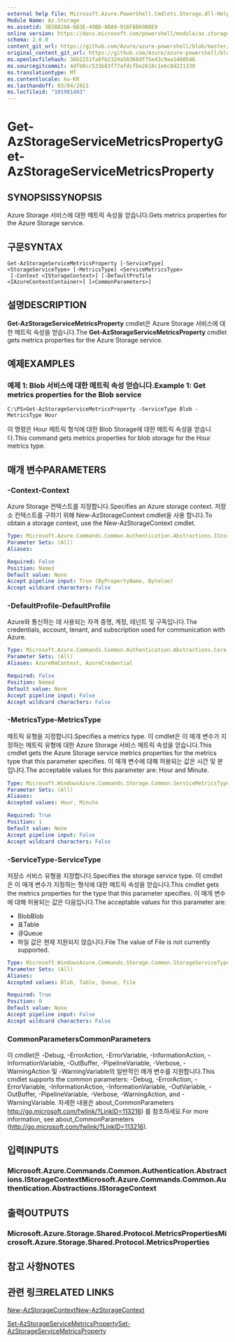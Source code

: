 ```yaml
---
external help file: Microsoft.Azure.PowerShell.Cmdlets.Storage.dll-Help.xml
Module Name: Az.Storage
ms.assetid: 3B5B828A-6B3E-49BD-8BA9-916F8B69B8E9
online version: https://docs.microsoft.com/powershell/module/az.storage/get-azstorageservicemetricsproperty
schema: 2.0.0
content_git_url: https://github.com/Azure/azure-powershell/blob/master/src/Storage/Storage.Management/help/Get-AzStorageServiceMetricsProperty.md
original_content_git_url: https://github.com/Azure/azure-powershell/blob/master/src/Storage/Storage.Management/help/Get-AzStorageServiceMetricsProperty.md
ms.openlocfilehash: 36b2251fa0fb2324a58368df75e43c9aa1480546
ms.sourcegitcommit: 4dfb0cc533b83f77afdcfbe2618c1e6c8d221330
ms.translationtype: MT
ms.contentlocale: ko-KR
ms.lasthandoff: 03/04/2021
ms.locfileid: "101981403"
---
```

# <span data-ttu-id="6e599-101">Get-AzStorageServiceMetricsProperty</span><span class="sxs-lookup"><span data-stu-id="6e599-101">Get-AzStorageServiceMetricsProperty</span></span>

## <span data-ttu-id="6e599-102">SYNOPSIS</span><span class="sxs-lookup"><span data-stu-id="6e599-102">SYNOPSIS</span></span>
<span data-ttu-id="6e599-103">Azure Storage 서비스에 대한 메트릭 속성을 얻습니다.</span><span class="sxs-lookup"><span data-stu-id="6e599-103">Gets metrics properties for the Azure Storage service.</span></span>

## <span data-ttu-id="6e599-104">구문</span><span class="sxs-lookup"><span data-stu-id="6e599-104">SYNTAX</span></span>

```
Get-AzStorageServiceMetricsProperty [-ServiceType] <StorageServiceType> [-MetricsType] <ServiceMetricsType>
 [-Context <IStorageContext>] [-DefaultProfile <IAzureContextContainer>] [<CommonParameters>]
```

## <span data-ttu-id="6e599-105">설명</span><span class="sxs-lookup"><span data-stu-id="6e599-105">DESCRIPTION</span></span>
<span data-ttu-id="6e599-106">**Get-AzStorageServiceMetricsProperty** cmdlet은 Azure Storage 서비스에 대한 메트릭 속성을 얻습니다.</span><span class="sxs-lookup"><span data-stu-id="6e599-106">The **Get-AzStorageServiceMetricsProperty** cmdlet gets metrics properties for the Azure Storage service.</span></span>

## <span data-ttu-id="6e599-107">예제</span><span class="sxs-lookup"><span data-stu-id="6e599-107">EXAMPLES</span></span>

### <span data-ttu-id="6e599-108">예제 1: Blob 서비스에 대한 메트릭 속성 얻습니다.</span><span class="sxs-lookup"><span data-stu-id="6e599-108">Example 1: Get metrics properties for the Blob service</span></span>
```
C:\PS>Get-AzStorageServiceMetricsProperty -ServiceType Blob -MetricsType Hour
```

<span data-ttu-id="6e599-109">이 명령은 Hour 메트릭 형식에 대한 Blob Storage에 대한 메트릭 속성을 얻습니다.</span><span class="sxs-lookup"><span data-stu-id="6e599-109">This command gets metrics properties for blob storage for the Hour metrics type.</span></span>

## <span data-ttu-id="6e599-110">매개 변수</span><span class="sxs-lookup"><span data-stu-id="6e599-110">PARAMETERS</span></span>

### <span data-ttu-id="6e599-111">-Context</span><span class="sxs-lookup"><span data-stu-id="6e599-111">-Context</span></span>
<span data-ttu-id="6e599-112">Azure Storage 컨텍스트를 지정합니다.</span><span class="sxs-lookup"><span data-stu-id="6e599-112">Specifies an Azure storage context.</span></span>
<span data-ttu-id="6e599-113">저장소 컨텍스트를 구하기 위해 New-AzStorageContext cmdlet을 사용 합니다.</span><span class="sxs-lookup"><span data-stu-id="6e599-113">To obtain a storage context, use the New-AzStorageContext cmdlet.</span></span>

```yaml
Type: Microsoft.Azure.Commands.Common.Authentication.Abstractions.IStorageContext
Parameter Sets: (All)
Aliases:

Required: False
Position: Named
Default value: None
Accept pipeline input: True (ByPropertyName, ByValue)
Accept wildcard characters: False
```

### <span data-ttu-id="6e599-114">-DefaultProfile</span><span class="sxs-lookup"><span data-stu-id="6e599-114">-DefaultProfile</span></span>
<span data-ttu-id="6e599-115">Azure와 통신하는 데 사용되는 자격 증명, 계정, 테넌트 및 구독입니다.</span><span class="sxs-lookup"><span data-stu-id="6e599-115">The credentials, account, tenant, and subscription used for communication with Azure.</span></span>

```yaml
Type: Microsoft.Azure.Commands.Common.Authentication.Abstractions.Core.IAzureContextContainer
Parameter Sets: (All)
Aliases: AzureRmContext, AzureCredential

Required: False
Position: Named
Default value: None
Accept pipeline input: False
Accept wildcard characters: False
```

### <span data-ttu-id="6e599-116">-MetricsType</span><span class="sxs-lookup"><span data-stu-id="6e599-116">-MetricsType</span></span>
<span data-ttu-id="6e599-117">메트릭 유형을 지정합니다.</span><span class="sxs-lookup"><span data-stu-id="6e599-117">Specifies a metrics type.</span></span>
<span data-ttu-id="6e599-118">이 cmdlet은 이 매개 변수가 지정하는 메트릭 유형에 대한 Azure Storage 서비스 메트릭 속성을 얻습니다.</span><span class="sxs-lookup"><span data-stu-id="6e599-118">This cmdlet gets the Azure Storage service metrics properties for the metrics type that this parameter specifies.</span></span>
<span data-ttu-id="6e599-119">이 매개 변수에 대해 허용되는 값은 시간 및 분입니다.</span><span class="sxs-lookup"><span data-stu-id="6e599-119">The acceptable values for this parameter are: Hour and Minute.</span></span>

```yaml
Type: Microsoft.WindowsAzure.Commands.Storage.Common.ServiceMetricsType
Parameter Sets: (All)
Aliases:
Accepted values: Hour, Minute

Required: True
Position: 1
Default value: None
Accept pipeline input: False
Accept wildcard characters: False
```

### <span data-ttu-id="6e599-120">-ServiceType</span><span class="sxs-lookup"><span data-stu-id="6e599-120">-ServiceType</span></span>
<span data-ttu-id="6e599-121">저장소 서비스 유형을 지정합니다.</span><span class="sxs-lookup"><span data-stu-id="6e599-121">Specifies the storage service type.</span></span>
<span data-ttu-id="6e599-122">이 cmdlet은 이 매개 변수가 지정하는 형식에 대한 메트릭 속성을 얻습니다.</span><span class="sxs-lookup"><span data-stu-id="6e599-122">This cmdlet gets the metrics properties for the type that this parameter specifies.</span></span>
<span data-ttu-id="6e599-123">이 매개 변수에 대해 허용되는 값은 다음입니다.</span><span class="sxs-lookup"><span data-stu-id="6e599-123">The acceptable values for this parameter are:</span></span>
- <span data-ttu-id="6e599-124">Blob</span><span class="sxs-lookup"><span data-stu-id="6e599-124">Blob</span></span> 
- <span data-ttu-id="6e599-125">표</span><span class="sxs-lookup"><span data-stu-id="6e599-125">Table</span></span>
- <span data-ttu-id="6e599-126">큐</span><span class="sxs-lookup"><span data-stu-id="6e599-126">Queue</span></span>
- <span data-ttu-id="6e599-127">파일 값은 현재 지원되지 않습니다.</span><span class="sxs-lookup"><span data-stu-id="6e599-127">File The value of File is not currently supported.</span></span>

```yaml
Type: Microsoft.WindowsAzure.Commands.Storage.Common.StorageServiceType
Parameter Sets: (All)
Aliases:
Accepted values: Blob, Table, Queue, File

Required: True
Position: 0
Default value: None
Accept pipeline input: False
Accept wildcard characters: False
```

### <span data-ttu-id="6e599-128">CommonParameters</span><span class="sxs-lookup"><span data-stu-id="6e599-128">CommonParameters</span></span>
<span data-ttu-id="6e599-129">이 cmdlet은 -Debug, -ErrorAction, -ErrorVariable, -InformationAction, -InformationVariable, -OutBuffer, -PipelineVariable, -Verbose, -WarningAction 및 -WarningVariable의 일반적인 매개 변수를 지원합니다.</span><span class="sxs-lookup"><span data-stu-id="6e599-129">This cmdlet supports the common parameters: -Debug, -ErrorAction, -ErrorVariable, -InformationAction, -InformationVariable, -OutVariable, -OutBuffer, -PipelineVariable, -Verbose, -WarningAction, and -WarningVariable.</span></span> <span data-ttu-id="6e599-130">자세한 내용은 about_CommonParameters http://go.microsoft.com/fwlink/?LinkID=113216) 를 참조하세요.</span><span class="sxs-lookup"><span data-stu-id="6e599-130">For more information, see about_CommonParameters (http://go.microsoft.com/fwlink/?LinkID=113216).</span></span>

## <span data-ttu-id="6e599-131">입력</span><span class="sxs-lookup"><span data-stu-id="6e599-131">INPUTS</span></span>

### <span data-ttu-id="6e599-132">Microsoft.Azure.Commands.Common.Authentication.Abstractions.IStorageContext</span><span class="sxs-lookup"><span data-stu-id="6e599-132">Microsoft.Azure.Commands.Common.Authentication.Abstractions.IStorageContext</span></span>

## <span data-ttu-id="6e599-133">출력</span><span class="sxs-lookup"><span data-stu-id="6e599-133">OUTPUTS</span></span>

### <span data-ttu-id="6e599-134">Microsoft.Azure.Storage.Shared.Protocol.MetricsProperties</span><span class="sxs-lookup"><span data-stu-id="6e599-134">Microsoft.Azure.Storage.Shared.Protocol.MetricsProperties</span></span>

## <span data-ttu-id="6e599-135">참고 사항</span><span class="sxs-lookup"><span data-stu-id="6e599-135">NOTES</span></span>

## <span data-ttu-id="6e599-136">관련 링크</span><span class="sxs-lookup"><span data-stu-id="6e599-136">RELATED LINKS</span></span>

[<span data-ttu-id="6e599-137">New-AzStorageContext</span><span class="sxs-lookup"><span data-stu-id="6e599-137">New-AzStorageContext</span></span>](./New-AzStorageContext.md)

[<span data-ttu-id="6e599-138">Set-AzStorageServiceMetricsProperty</span><span class="sxs-lookup"><span data-stu-id="6e599-138">Set-AzStorageServiceMetricsProperty</span></span>](./Set-AzStorageServiceMetricsProperty.md)


